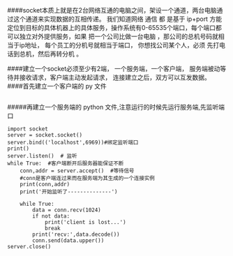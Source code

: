 ####socket本质上就是在2台网络互通的电脑之间，架设一个通道，两台电脑通过这个通道来实现数据的互相传递。 我们知道网络 通信 都 是基于 ip+port 方能定位到目标的具体机器上的具体服务，操作系统有0-65535个端口，每个端口都可以独立对外提供服务，如果 把一个公司比做一台电脑 ，那公司的总机号码就相当于ip地址， 每个员工的分机号就相当于端口， 你想找公司某个人，必须 先打电话到总机，然后再转分机 。

 

####建立一个socket必须至少有2端， 一个服务端，一个客户端， 服务端被动等待并接收请求，客户端主动发起请求， 连接建立之后，双方可以互发数据。
####首先建立一个客户端的 py 文件
```

```
#####再建立一个服务端的 python 文件,注意运行的时候先运行服务端,先监听端口
```
import socket
server = socket.socket()
server.bind(('localhost',6969))#绑定监听端口
print()
server.listen()  # 监听
while True:  #客户端断开后服务器能保证不断
    conn,addr = server.accept()  #等待信号
    #conn是客户端连过来而在服务端为其生成的一个连接实例
    print(conn,addr)
    print('开始监听了--------------')

    while True:
        data = conn.recv(1024)
        if not data:
            print('client is lost...')
            break
        print('recv:',data.decode())
        conn.send(data.upper())
server.close()
```